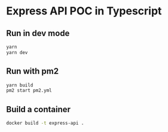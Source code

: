# Express API POC in Typescript

## Run in dev mode

```bash
yarn
yarn dev
```

## Run with pm2

```bash
yarn build
pm2 start pm2.yml
```

## Build a container

```bash
docker build -t express-api .
```